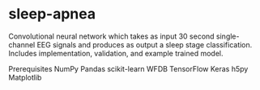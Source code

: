 # sleep-apnea

Convolutional neural network which takes as input 30 second single-channel EEG signals and produces as output a sleep stage classification. Includes implementation, validation, and example trained model.

Prerequisites
NumPy
Pandas
scikit-learn
WFDB
TensorFlow
Keras
h5py
Matplotlib
